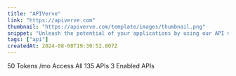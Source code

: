 ```yaml
---
title: "APIVerve"
link: "https://apiverve.com"
thumbnail: "https://apiverve.com/template/images/thumbnail.png"
snippet: "Unleash the potential of your applications by using our API marketplace with a single API Key."
tags: ["api"]
createdAt: 2024-08-08T19:30:52.807Z
---
```

50 Tokens /mo
Access All 135 APIs
3 Enabled APIs
